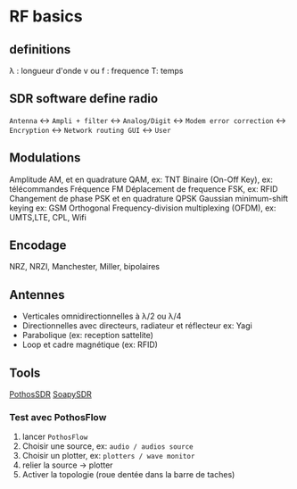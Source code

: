 # RF basics

## definitions

λ : longueur d'onde
v ou f : frequence
T: temps

## SDR software define radio

`Antenna` <-> `Ampli + filter` <-> `Analog/Digit` <-> `Modem error correction` <-> `Encryption` <-> `Network routing GUI` <-> `User`

## Modulations

Amplitude AM, et en quadrature QAM, ex: TNT
Binaire (On-Off Key), ex: télécommandes
Fréquence FM
Déplacement de frequence FSK, ex: RFID 
Changement de phase PSK et en quadrature QPSK
Gaussian minimum-shift keying ex: GSM
Orthogonal Frequency-division multiplexing (OFDM), ex: UMTS,LTE, CPL, Wifi

## Encodage

NRZ, NRZI, Manchester, Miller, bipolaires

## Antennes

* Verticales omnidirectionnelles à λ/2 ou λ/4
* Directionnelles avec directeurs, radiateur et réflecteur ex: Yagi
* Parabolique (ex: reception sattelite)
* Loop et cadre magnétique (ex: RFID)

## Tools

[PothosSDR](https://www.pothosware.com/)
[SoapySDR](https://github.com/pothosware/SoapySDR/wiki)

### Test avec PothosFlow

1. lancer `PothosFlow`
2. Choisir une source, ex: `audio / audios source`
3. Choisir un plotter, ex: `plotters / wave monitor`
4. relier la source -> plotter
5. Activer la topologie (roue dentée dans la barre de taches)
